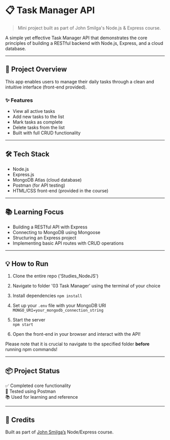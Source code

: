 # 📋 Task Manager API

> Mini project built as part of John Smilga's Node.js & Express course.

A simple yet effective Task Manager API that demonstrates the core principles of building a RESTful backend with Node.js, Express, and a cloud database.

---

## 🚀 Project Overview

This app enables users to manage their daily tasks through a clean and intuitive interface (front-end provided).

### ✨ Features
- View all active tasks
- Add new tasks to the list
- Mark tasks as complete
- Delete tasks from the list
- Built with full CRUD functionality

---

## 🛠️ Tech Stack

- Node.js
- Express.js
- MongoDB Atlas (cloud database)
- Postman (for API testing)
- HTML/CSS front-end (provided in the course)

---

## 📚 Learning Focus

- Building a RESTful API with Express
- Connecting to MongoDB using Mongoose
- Structuring an Express project
- Implementing basic API routes with CRUD operations

---

## 💡 How to Run

1. Clone the entire repo ('Studies_NodeJS')
2. Navigate to folder '03 Task Manager' using the terminal of your choice
3. Install dependencies 
    `npm install`
    
4. Set up your `.env` file with your MongoDB URI
    `MONGO_URI=your_mongodb_connection_string`
    
5. Start the server  
    `npm start`
    
6. Open the front-end in your browser and interact with the API!

Please note that it is crucial to navigate to the specified folder **before** running npm commands!

---

## 📦 Project Status

✅ Completed core functionality  
🧪 Tested using Postman  
📚 Used for learning and reference

---

## 🙌 Credits

Built as part of [John Smilga’s](https://www.johnsmilga.com/) Node/Express course.
